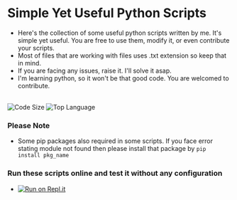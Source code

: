 # Simple Yet Useful Python Scripts
- Here's the collection of some useful python scripts written by me. It's simple yet useful. You are free to use them, modify it, or even contribute your scripts.
- Most of files that are working with files uses .txt extension so keep that in mind.
- If you are facing any issues, raise it. I'll solve it asap.
- I'm learning python, so it won't be that good code. You are welcomed to contribute.
<br><br>

![Code Size](https://img.shields.io/github/languages/code-size/dhavalhariyani/useful-python-scripts) ![Top Language](https://img.shields.io/github/languages/top/dhavalhariyani/useful-python-scripts) 
<br>
### Please Note
- Some pip packages also required in some scripts. If you face error stating module not found then please install that package by `pip install pkg_name`

 ### Run these scripts online and test it without any configuration
 
 - [![Run on Repl.it](https://repl.it/badge/github/dhavalhariyani/useful-python-scripts)](https://repl.it/@dhavalhariyani/useful-python-scripts)
